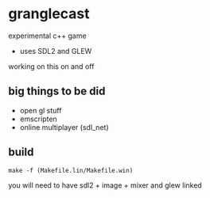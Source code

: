 # granglecast
experimental c++ game
- uses SDL2 and GLEW

 working on this on and off

## big things to be did
- open gl stuff
- emscripten
- online multiplayer (sdl_net)

## build

```
make -f (Makefile.lin/Makefile.win)
```

you will need to have sdl2 + image + mixer and glew linked
